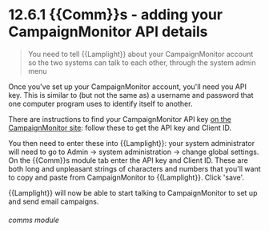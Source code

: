 # 12.6.1    {{Comm}}s - adding your CampaignMonitor API details

> You need to tell {{Lamplight}} about your CampaignMonitor account so the two systems can talk to each other, through the system admin menu 

Once you've set up your CampaignMonitor account, you'll need you API key. This is similar to (but not the same as) a username and password that one computer program uses to identify itself to another. 

There are instructions to find your CampaignMonitor API key [ on the CampaignMonitor site](http://www.campaignmonitor.com/api/getting-started/): follow these to get the API key and Client ID. 

You then need to enter these into {{Lamplight}}: your system administrator will need to go to Admin -> system administration -> change global settings. On the {{Comm}}s module tab enter the API key and Client ID. These are both long and unpleasant strings of characters and numbers that you'll want to copy and paste from CampaignMonitor to {{Lamplight}}. Click 'save'.

{{Lamplight}} will now be able to start talking to CampaignMonitor to set up and send email campaigns. 

###### comms module

